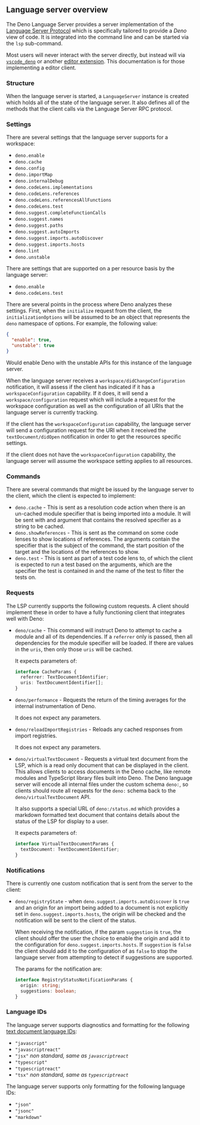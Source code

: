 ## Language server overview

The Deno Language Server provides a server implementation of the
[Language Server Protocol](https://microsoft.github.io/language-server-protocol/)
which is specifically tailored to provide a _Deno_ view of code. It is
integrated into the command line and can be started via the `lsp` sub-command.

Most users will never interact with the server directly, but instead will via
[`vscode_deno`](../vscode_deno.md) or another
[editor extension](../getting_started/setup_your_environment.md). This
documentation is for those implementing a editor client.

### Structure

When the language server is started, a `LanguageServer` instance is created
which holds all of the state of the language server. It also defines all of the
methods that the client calls via the Language Server RPC protocol.

### Settings

There are several settings that the language server supports for a workspace:

- `deno.enable`
- `deno.cache`
- `deno.config`
- `deno.importMap`
- `deno.internalDebug`
- `deno.codeLens.implementations`
- `deno.codeLens.references`
- `deno.codeLens.referencesAllFunctions`
- `deno.codeLens.test`
- `deno.suggest.completeFunctionCalls`
- `deno.suggest.names`
- `deno.suggest.paths`
- `deno.suggest.autoImports`
- `deno.suggest.imports.autoDiscover`
- `deno.suggest.imports.hosts`
- `deno.lint`
- `deno.unstable`

There are settings that are supported on a per resource basis by the language
server:

- `deno.enable`
- `deno.codeLens.test`

There are several points in the process where Deno analyzes these settings.
First, when the `initialize` request from the client, the
`initializationOptions` will be assumed to be an object that represents the
`deno` namespace of options. For example, the following value:

```json
{
  "enable": true,
  "unstable": true
}
```

Would enable Deno with the unstable APIs for this instance of the language
server.

When the language server receives a `workspace/didChangeConfiguration`
notification, it will assess if the client has indicated if it has a
`workspaceConfiguration` capability. If it does, it will send a
`workspace/configuration` request which will include a request for the workspace
configuration as well as the configuration of all URIs that the language server
is currently tracking.

If the client has the `workspaceConfiguration` capability, the language server
will send a configuration request for the URI when it received the
`textDocument/didOpen` notification in order to get the resources specific
settings.

If the client does not have the `workspaceConfiguration` capability, the
language server will assume the workspace setting applies to all resources.

### Commands

There are several commands that might be issued by the language server to the
client, which the client is expected to implement:

- `deno.cache` - This is sent as a resolution code action when there is an
  un-cached module specifier that is being imported into a module. It will be
  sent with and argument that contains the resolved specifier as a string to be
  cached.
- `deno.showReferences` - This is sent as the command on some code lenses to
  show locations of references. The arguments contain the specifier that is the
  subject of the command, the start position of the target and the locations of
  the references to show.
- `deno.test` - This is sent as part of a test code lens to, of which the client
  is expected to run a test based on the arguments, which are the specifier the
  test is contained in and the name of the test to filter the tests on.

### Requests

The LSP currently supports the following custom requests. A client should
implement these in order to have a fully functioning client that integrates well
with Deno:

- `deno/cache` - This command will instruct Deno to attempt to cache a module
  and all of its dependencies. If a `referrer` only is passed, then all
  dependencies for the module specifier will be loaded. If there are values in
  the `uris`, then only those `uris` will be cached.

  It expects parameters of:

  ```ts
  interface CacheParams {
    referrer: TextDocumentIdentifier;
    uris: TextDocumentIdentifier[];
  }
  ```
- `deno/performance` - Requests the return of the timing averages for the
  internal instrumentation of Deno.

  It does not expect any parameters.
- `deno/reloadImportRegistries` - Reloads any cached responses from import
  registries.

  It does not expect any parameters.
- `deno/virtualTextDocument` - Requests a virtual text document from the LSP,
  which is a read only document that can be displayed in the client. This allows
  clients to access documents in the Deno cache, like remote modules and
  TypeScript library files built into Deno. The Deno language server will encode
  all internal files under the custom schema `deno:`, so clients should route
  all requests for the `deno:` schema back to the `deno/virtualTextDocument`
  API.

  It also supports a special URL of `deno:/status.md` which provides a markdown
  formatted text document that contains details about the status of the LSP for
  display to a user.

  It expects parameters of:

  ```ts
  interface VirtualTextDocumentParams {
    textDocument: TextDocumentIdentifier;
  }
  ```

### Notifications

There is currently one custom notification that is sent from the server to the
client:

- `deno/registryState` - when `deno.suggest.imports.autoDiscover` is `true` and
  an origin for an import being added to a document is not explicitly set in
  `deno.suggest.imports.hosts`, the origin will be checked and the notification
  will be sent to the client of the status.

  When receiving the notification, if the param `suggestion` is `true`, the
  client should offer the user the choice to enable the origin and add it to the
  configuration for `deno.suggest.imports.hosts`. If `suggestion` is `false` the
  client should add it to the configuration of as `false` to stop the language
  server from attempting to detect if suggestions are supported.

  The params for the notification are:

  ```ts
  interface RegistryStatusNotificationParams {
    origin: string;
    suggestions: boolean;
  }
  ```

### Language IDs

The language server supports diagnostics and formatting for the following
[text document language IDs](https://microsoft.github.io/language-server-protocol/specifications/specification-current/#textDocumentItem):

- `"javascript"`
- `"javascriptreact"`
- `"jsx"` _non standard, same as `javascriptreact`_
- `"typescript"`
- `"typescriptreact"`
- `"tsx"` _non standard, same as `typescriptreact`_

The language server supports only formatting for the following language IDs:

- `"json"`
- `"jsonc"`
- `"markdown"`
